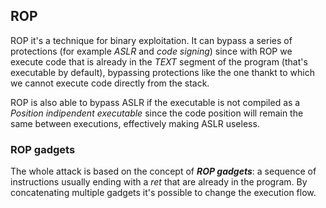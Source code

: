 ## ROP

ROP it's a technique for binary exploitation.
It can bypass a series of protections (for example _ASLR_ and _code signing_) since with ROP we execute code that is
already in the _TEXT_ segment of the program (that's executable by default), bypassing protections like the one thankt
to which we cannot execute code directly from the stack.

ROP is also able to bypass ASLR if the executable is not compiled as a _Position indipendent executable_ since the code
position will remain the same between executions, effectively making ASLR useless.

### ROP gadgets

The whole attack is based on the concept of _**ROP gadgets**_: a sequence of instructions usually ending with a _ret_
that are already in the program.
By concatenating multiple gadgets it's possible to change the execution flow.
